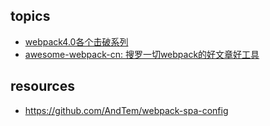 ## topics

- [webpack4.0各个击破系列](https://www.cnblogs.com/dashnowords/p/9572755.html)
- [awesome-webpack-cn: 搜罗一切webpack的好文章好工具](https://github.com/webpack-china/awesome-webpack-cn)

## resources

- https://github.com/AndTem/webpack-spa-config
